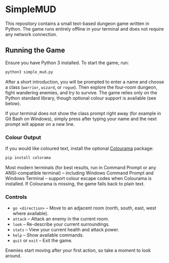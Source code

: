 # SimpleMUD

This repository contains a small text-based dungeon game written in Python. The game runs entirely offline in your terminal and does not require any network connection.

## Running the Game

Ensure you have Python 3 installed. To start the game, run:

```bash
python3 simple_mud.py
```

After a short introduction, you will be prompted to enter a name and choose a class (`warrior`, `wizard`, or `rogue`). Then explore the four-room dungeon, fight wandering enemies, and try to survive. The game relies only on the Python standard library, though optional colour support is available (see below).

If your terminal does not show the class prompt right away (for example in Git
Bash on Windows), simply press <enter> after typing your name and the next
prompt will appear on a new line.

### Colour Output

If you would like coloured text, install the optional [Colourama](https://pypi.org/project/colorama/) package:

```bash
pip install colorama
```

Most modern terminals (for best results, run in Command Prompt or any ANSI-compatible terminal) – including Windows Command Prompt and Windows Terminal – support colour escape codes when Colourama is installed. If Colourama is missing, the game falls back to plain text.


### Controls

- `go <direction>` &ndash; Move to an adjacent room (north, south, east, west where available).
- `attack` &ndash; Attack an enemy in the current room.
- `look` &ndash; Re-describe your current surroundings.
- `stats` &ndash; View your current health and attack power.
- `help` &ndash; Show available commands.
- `quit` or `exit` &ndash; Exit the game.

Enemies start moving after your first action, so take a moment to look around.
